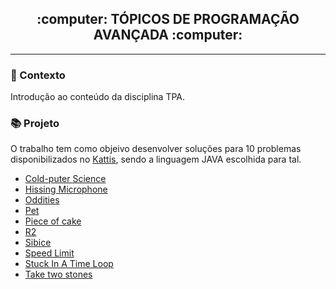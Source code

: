 <h2 align="center">
  <strong> :computer: TÓPICOS DE PROGRAMAÇÃO AVANÇADA :computer: </strong>
</h2>

_________

### 📌 Contexto

Introdução ao conteúdo da disciplina TPA.

### 📚 Projeto

O trabalho tem como objeivo desenvolver soluções para 10 problemas disponibilizados no [Kattis](https://open.kattis.com/), sendo a linguagem JAVA escolhida para tal.

- [Cold-puter Science](https://github.com/eduardarsimoes/TPA_Kattis/blob/master/Cold-puter%20Science)
- [Hissing Microphone](https://github.com/eduardarsimoes/TPA_Kattis/blob/master/Hissing%20Microphone)
- [Oddities](https://github.com/eduardarsimoes/TPA_Kattis/blob/master/Oddities)
- [Pet](https://github.com/eduardarsimoes/TPA_Kattis/blob/master/Pet)
- [Piece of cake](https://github.com/eduardarsimoes/TPA_Kattis/blob/master/Piece%20of%20cake)
- [R2](https://github.com/eduardarsimoes/TPA_Kattis/blob/master/R2)
- [Sibice](https://github.com/eduardarsimoes/TPA_Kattis/blob/master/Sibice)
- [Speed Limit](https://github.com/eduardarsimoes/TPA_Kattis/blob/master/Speed%20Limit)
- [Stuck In A Time Loop](https://github.com/eduardarsimoes/TPA_Kattis/blob/master/Stuck%20In%20A%20Time%20Loop)
- [Take two stones](https://github.com/eduardarsimoes/TPA_Kattis/blob/master/Take%20two%20stones)
